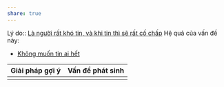 ```yaml
---
share: true
---
```

Lý do:: [Là người rất khó tin, và khi tin thì sẽ rất cố chấp](./L%C3%A0%20ng%C6%B0%E1%BB%9Di%20r%E1%BA%A5t%20kh%C3%B3%20tin,%20v%C3%A0%20khi%20tin%20th%C3%AC%20s%E1%BA%BD%20r%E1%BA%A5t%20c%E1%BB%91%20ch%E1%BA%A5p.md)
Hệ quả của vấn đề này:
- [Không muốn tin ai hết](./Kh%C3%B4ng%20mu%E1%BB%91n%20tin%20ai%20h%E1%BA%BFt.md)


| Giải pháp gợi ý | Vấn đề phát sinh |
| --------------- | ---------------- |
|                 |                  |
